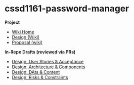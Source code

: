 # cssd1161-password-manager

**Project**
- [Wiki Home](../../wiki)
- [Design (Wiki)](../../wiki/Design)
- [Proposal (wiki)](../../wiki/Proposal)

**In-Repo Drafts (reviewed via PRs)**
- [Design: User Stories & Acceptance](docs/design/user-stories.md)
- [Design: Architecture & Components](docs/design/architecture.md)
- [Design: DAta & Content](docs/design/data-content.md)
- [Design: Risks & Constraints](docs/design/risks-constraints.md)
